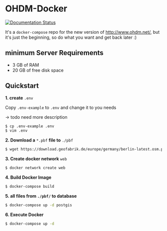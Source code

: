 # OHDM-Docker

[![Documentation Status](https://readthedocs.org/projects/docker-ohdm/badge/?version=latest)](https://docker-ohdm.readthedocs.io/en/latest/?badge=latest)
     
It's a `docker-compose` repo for the new version of http://www.ohdm.net/, but it's just the beginning, so
do what you want and get back later :)

## minimum Server Requirements

- 3 GB of RAM
- 20 GB of free disk space

## Quickstart

**1. create** `.env`

Copy `.env-example` to `.env` and change it to you needs

-> todo need more description

```bash
$ cp .env-example .env
$ vim .env
```

**2. Download a** `*.pbf` **file to** `./pbf`

```bash
$ wget https://download.geofabrik.de/europe/germany/berlin-latest.osm.pbf -O pbf/berlin-latest.osm.pbf
```

**3. Create docker network** `web`

```bash
$ docker network create web
```

**4. Build Docker Image**

```bash
$ docker-compose build
```

**5. all files from `./pbf/` to database**

```bash
$ docker-compose up -d postgis
```

**6. Execute Docker**

```bash
$ docker-compose up -d
```

